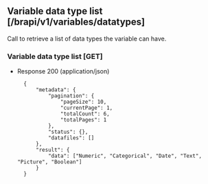 ## Variable data type list [/brapi/v1/variables/datatypes]

Call to retrieve a list of data types the variable can have.

### Variable data type list [GET]

+ Response 200 (application/json)

        {
            "metadata": {
                "pagination": {
                    "pageSize": 10,
                    "currentPage": 1,
                    "totalCount": 6,
                    "totalPages": 1
                },
                "status": {},
                "datafiles": []
            },
            "result": {
                "data": ["Numeric", "Categorical", "Date", "Text", "Picture", "Boolean"]
            }
        }  
